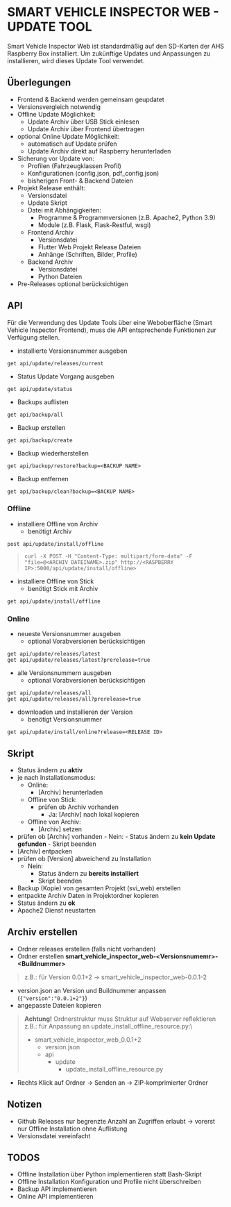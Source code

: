 # SMART VEHICLE INSPECTOR WEB - UPDATE TOOL
Smart Vehicle Inspector Web ist standardmäßig auf den SD-Karten der AHS Raspberry Box installiert. Um zukünftige Updates und Anpassungen zu installieren, wird dieses Update Tool verwendet.

## Überlegungen
- Frontend & Backend werden gemeinsam geupdatet
- Versionsvergleich notwendig
- Offline Update Möglichkeit:
  - Update Archiv über USB Stick einlesen
  - Update Archiv über Frontend übertragen
- optional Online Update Möglichkeit:
  - automatisch auf Update prüfen
  - Update Archiv direkt auf Raspberry herunterladen
- Sicherung vor Update von:
  - Profilen (Fahrzeugklassen Profil)
  - Konfigurationen (config.json, pdf_config.json)
  - bisherigen Front- & Backend Dateien
- Projekt Release enthält:
  - Versionsdatei
  - Update Skript
  - Datei mit Abhängigkeiten:
    - Programme & Programmversionen (z.B. Apache2, Python 3.9)
    - Module (z.B. Flask, Flask-Restful, wsgi)
  - Frontend Archiv
    - Versionsdatei
    - Flutter Web Projekt Release Dateien
    - Anhänge (Schriften, Bilder, Profile)
  - Backend Archiv
    - Versionsdatei
    - Python Dateien
- Pre-Releases optional berücksichtigen

## API
Für die Verwendung des Update Tools über eine Weboberfläche (Smart Vehicle Inspector Frontend), muss die API entsprechende Funktionen zur Verfügung stellen.

- installierte Versionsnummer ausgeben

`get api/update/releases/current`

- Status Update Vorgang ausgeben

`get api/update/status`

- Backups auflisten

`get api/backup/all`

- Backup erstellen

`get api/backup/create`

- Backup wiederherstellen

`get api/backup/restore?backup=<BACKUP NAME>`

- Backup entfernen

`get api/backup/clean?backup=<BACKUP NAME>`

### Offline
- installiere Offline von Archiv 
  - benötigt Archiv

`post api/update/install/offline`

> `curl -X POST -H "Content-Type: multipart/form-data" -F "file=@<ARCHIV DATEINAME>.zip" http://<RASPBERRY IP>:5000/api/update/install/offline>`

- installiere Offline von Stick
  - benötigt Stick mit Archiv

`get api/update/install/offline`

### Online
- neueste Versionsnummer ausgeben
  - optional Vorabversionen berücksichtigen

`get api/update/releases/latest`\
`get api/update/releases/latest?prerelease=true`

- alle Versionsnummern ausgeben
  - optional Vorabversionen berücksichtigen

`get api/update/releases/all`\
`get api/update/releases/all?prerelease=true`

- downloaden und installieren der Version
  - benötigt Versionsnummer

`get api/update/install/online?release=<RELEASE ID>`

## Skript
- Status ändern zu **aktiv**
- je nach Installationsmodus:
  - Online:
      - [Archiv] herunterladen
  - Offline von Stick:
    - prüfen ob Archiv vorhanden
      - Ja: [Archiv] nach lokal kopieren
  - Offline von Archiv:
    - [Archiv] setzen
- prüfen ob [Archiv] vorhanden
      - Nein: 
        - Status ändern zu **kein Update gefunden**
        - Skript beenden
- [Archiv] entpacken
- prüfen ob [Version] abweichend zu Installation
  - Nein: 
    - Status ändern zu **bereits installiert**
    - Skript beenden
- Backup (Kopie) von gesamten Projekt (svi_web) erstellen
- entpackte Archiv Daten in Projektordner kopieren
- Status ändern zu **ok**
- Apache2 Dienst neustarten

## Archiv erstellen
- Ordner releases erstellen (falls nicht vorhanden)
- Ordner erstellen **smart_vehicle_inspector_web-\<Versionsnumemr\>-<Buildnummer\>**
>  z.B.: für Version 0.0.1+2 -> smart_vehicle_inspector_web-0.0.1-2
- version.json an Version und Buildnummer anpassen (`{"version":"0.0.1+2"}`)
- angepasste Dateien kopieren
> **Achtung!** Ordnerstruktur muss Struktur auf Webserver reflektieren \
> z.B.: für Anpassung an update_install_offline_resource.py:\
> - smart_vehicle_inspector_web_0.0.1+2
>   - version.json
>   - api
>     - update
>       - update_install_offline_resource.py
- Rechts Klick auf Ordner -> Senden an -> ZIP-komprimierter Ordner

## Notizen
- Github Releases nur begrenzte Anzahl an Zugriffen erlaubt
  -> vorerst nur Offline Installation ohne Auflistung
- Versionsdatei vereinfacht

## TODOS
- Offline Installation über Python implementieren statt Bash-Skript
- Offline Installation Konfiguration und Profile nicht überschreiben
- Backup API implementieren
- Online API implementieren